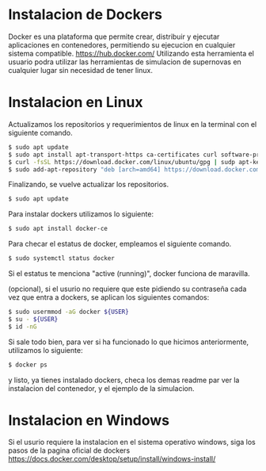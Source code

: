# Instalacion de Dockers
Docker es una plataforma que permite crear, distribuir y ejecutar aplicaciones en contenedores, permitiendo su ejecucion en cualquier sistema compatible. https://hub.docker.com/
Utilizando esta herramienta el usuario podra utilizar las herramientas de simulacion de supernovas en cualquier lugar sin necesidad de tener linux.

# Instalacion en Linux 

Actualizamos los repositorios y requerimientos de linux en la terminal con el siguiente comando.

```sh
$ sudo apt update
$ sudo apt install apt-transport-https ca-certificates curl software-properties-common
$ curl -fsSL https://download.docker.com/linux/ubuntu/gpg | sudp apt-key add -
$ sudo add-apt-repository "deb [arch=amd64] https://download.docker.com/linux/ubuntu focal stable"
```
Finalizando, se vuelve actualizar los repositorios.
```sh
$ sudo apt update
```
Para instalar dockers utilizamos lo siguiente:
```sh
$ sudo apt install docker-ce
```
Para checar el estatus de docker, empleamos el siguiente comando.
```sh
$ sudo systemctl status docker
```
Si el estatus te menciona "active (running)", docker funciona de maravilla.

(opcional), si el usurio no requiere que este pidiendo su contraseña cada vez que entra a dockers, se aplican los siguientes comandos:
```sh
$ sudo usermmod -aG docker ${USER}
$ su - ${USER}
$ id -nG
```
Si sale todo bien, para ver si ha funcionado lo que hicimos anteriormente, utilizamos lo siguiente:
```sh
$ docker ps
```
y listo, ya tienes instalado dockers, checa los demas readme par ver la instalacion del contenedor, y el ejemplo de la simulacion.
# Instalacion en Windows
Si el usurio requiere la instalacion en el sistema operativo windows, siga los pasos de la pagina oficial de dockers https://docs.docker.com/desktop/setup/install/windows-install/
